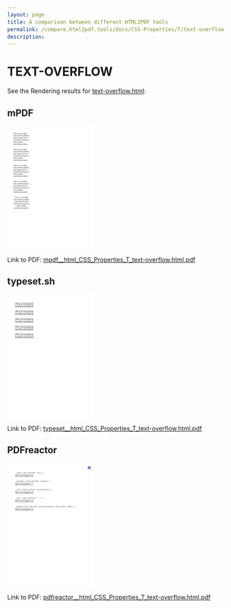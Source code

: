 ```yaml
---
layout: page
title: A comparison between different HTML2PDF tools
permalink: /compare.html2pdf.tools/docs/CSS-Properties/T/text-overflow.md
description: 
---
```


# TEXT-OVERFLOW

See the Rendering results for [text-overflow.html](/html/CSS%20Properties/T/text-overflow.html):

## mPDF
![](mpdf__html_CSS_Properties_T_text-overflow.html.png) 

Link to PDF: [mpdf__html_CSS_Properties_T_text-overflow.html.pdf](mpdf__html_CSS_Properties_T_text-overflow.html.pdf)

## typeset.sh
![](typeset__html_CSS_Properties_T_text-overflow.html.png) 

Link to PDF: [typeset__html_CSS_Properties_T_text-overflow.html.pdf](typeset__html_CSS_Properties_T_text-overflow.html.pdf)

## PDFreactor
![](pdfreactor__html_CSS_Properties_T_text-overflow.html.png) 

Link to PDF: [pdfreactor__html_CSS_Properties_T_text-overflow.html.pdf](pdfreactor__html_CSS_Properties_T_text-overflow.html.pdf)
